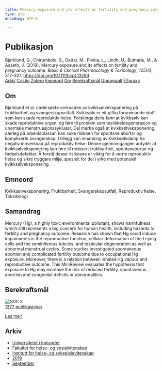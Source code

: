 ```yaml
---
title: Mercury exposure and its effects on fertility and pregnancy outcome
type: pub
encoding: UTF-8

---
```

<h1>Publikasjon</h1>
<article id="csl-bib-container-4PAKU3UP" class="csl-bib-container">
  <div class="csl-bib-body"> <div class="csl-entry">Bjørklund, G., Chirumbolo, S., Dadar, M., Pivina, L., Lindh, U., Butnariu, M., &#38; Aaseth, J. (2019). Mercury exposure and its effects on fertility and pregnancy outcome. <i>Basic &#38; Clinical Pharmacology &#38; Toxicology</i>, <i>125</i>(4), 317–327. <a href="https://doi.org/10.1111/bcpt.13264">https://doi.org/10.1111/bcpt.13264</a></div> </div>
  <div class="csl-bib-buttons">
    <a href="#taxonomy-article-4PAKU3UP" alt="archive" class="csl-bib-button">Arkiv</a>
    <a href="https://app.cristin.no/results/show.jsf?id=1721911" alt="Cristin" class="csl-bib-button">Cristin</a>
    <a href="http://zotero.org/groups/5881554/items/4PAKU3UP" alt="Zotero" class="csl-bib-button">Zotero</a>
    <a href="#keywords-article-4PAKU3UP" alt="keywords" class="csl-bib-button">Emneord</a>
    <a href="#about-article-4PAKU3UP" alt="about_pub" class="csl-bib-button">Om</a>
    <a href="#sdg-article-4PAKU3UP" alt="sdg" class="csl-bib-button">Berekraftsmål</a>
    <a href="https://onlinelibrary.wiley.com/doi/pdfdirect/10.1111/bcpt.13264" alt="Unpaywall" class="csl-bib-button">Unpaywall</a>
    <a href="https://onlinelibrary.wiley.com/doi/pdfdirect/10.1111/bcpt.13264" alt="EZproxy" class="csl-bib-button">EZproxy</a>
  </div>
  <div id="csl-bib-meta-container-4PAKU3UP"></div>
</article>
<div id="csl-bib-meta-4PAKU3UP" class="csl-bib-meta">
  <article id="about-article-4PAKU3UP" class="about_pub-article">
    <h1>Om</h1>
    Bjørklund et al. undersøkte verknaden av kvikksølveksponering på fruktbarheit og svangerskapsutfall. Kvikksølv er eit giftig forureinande stoff som kan skade reproduktiv helse. Forskinga deira fann at kvikksølv kan skade reproduktive organ, og føre til problem som testikkeldegenerasjon og unormale menstruasjonssyklusar. Dei merka også at kvikksølveksponering, særleg på arbeidsplassar, kan auke risikoen for spontane abortar og kompliserte svangerskap. I tillegg kan innanding av kvikksølvdamp ha negativ innverknad på reproduktiv helse. Denne gjennomgangen antyder at kvikksølveksponering kan føre til redusert fruktbarheit, spontanabortar og fødselsdefektar. Å forstå desse risikoane er viktig for å verne reproduktiv helse og sikre tryggare miljø, spesielt for dei i yrke med potensiell kvikksølveksponering.
  </article>
  <article id="keywords-article-4PAKU3UP" class="keywords-article">
    <h1>Emneord</h1>
    Kvikksølveksponering, Fruktbarheit, Svangerskapsutfall, Reproduktiv helse, Toksikologi
  </article>
  <article id="abstract-article-4PAKU3UP" class="abstract-article">
    <h1>Samandrag</h1>
    Mercury (Hg), a highly toxic environmental pollutant, shows harmfulness which still represents a big concern for human health, including hazards to fertility and pregnancy outcome. Research has shown that Hg could induce impairments in the reproductive function, cellular deformation of the Leydig cells and the seminiferous tubules, and testicular degeneration as well as abnormal menstrual cycles. Some studies investigated spontaneous abortion and complicated fertility outcome due to occupational Hg exposure. Moreover, there is a relation between inhaled Hg vapour and reproductive outcome. This MiniReview evaluates the hypothesis that exposure to Hg may increase the risk of reduced fertility, spontaneous abortion and congenital deficits or abnormalities.
  </article>
  <article id="sdg-article-4PAKU3UP" class="sdg-article">
    <h1>Berekraftsmål</h1>
    <div class="sdg-container"><div id="sdg3" class="sdg">
        <img src="{{< params subfolder >}}images/sdg/sdg03_nn.png" class="image" alt="SDG 3">
        <div class="sdg-overlay">
          <a href="{{< params subfolder >}}nn/archive/?sdg=3#archive" class="sdg-publication-count"><span>1377</span> publikasjonar</a>
          <p><a href="https://fn.no/om-fn/fns-baerekraftsmaal/god-helse-og-livskvalitet?lang=nno-NO" class="sdg-read-more">Les meir</a></p>
        </div>
      </div></div>
  </article>
  <article id="taxonomy-article-4PAKU3UP" class="taxonomy-article">
    <h1>Arkiv</h1>
    <ul>
      <li><a href="{{< params subfolder >}}nn/archive/?key=3DCRN523">Universitetet i Innlandet</a></li>
      <li><a href="{{< params subfolder >}}nn/archive/?key=IDKFS3MX">Fakultet for helse- og sosialvitenskap</a></li>
      <li><a href="{{< params subfolder >}}nn/archive/?key=GTV4ECMZ">Institutt for helse- og sykepleievitenskap</a></li>
      <li><a href="{{< params subfolder >}}nn/archive/?key=E7THIEEM">2019</a></li>
      <li><a href="{{< params subfolder >}}nn/archive/?key=6QF6KLCL">September</a></li>
    </ul>
  </article>
</div>
